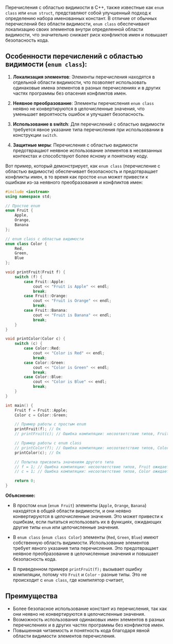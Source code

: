Перечисления с областью видимости в C++, также известные как `enum class` или `enum struct`, представляют собой улучшенный подход к определению набора именованных констант. В отличие от обычных перечислений без области видимости, `enum class` обеспечивают локализацию своих элементов внутри определенной области видимости, что значительно снижает риск конфликтов имен и повышает безопасность кода.

## Особенности перечислений с областью видимости (`enum class`):

1. **Локализация элементов**: Элементы перечисления находятся в отдельной области видимости, что позволяет использовать одинаковые имена элементов в разных перечислениях и в других частях программы без опасения конфликтов имен.

2. **Неявное преобразование**: Элементы перечисления `enum class` неявно не конвертируются в целочисленные значения, что уменьшает вероятность ошибок и улучшает безопасность.

3. **Использование в switch**: Для перечислений с областью видимости требуется явное указание типа перечисления при использовании в конструкции `switch`.

4. **Защитные меры**: Перечисления с областью видимости предотвращают неявное использование элементов в несвязанных контекстах и способствуют более ясному и понятному коду.

Вот пример, который демонстрирует, как `enum class` (перечисление с областью видимости) обеспечивает безопасность и предотвращает конфликты имен, в то время как простое `enum` может привести к ошибкам из-за неявного преобразования и конфликтов имен:

```cpp
#include <iostream>
using namespace std;

// Простое enum
enum Fruit {
    Apple,
    Orange,
    Banana
};

// enum class с областью видимости
enum class Color {
    Red,
    Green,
    Blue
};

void printFruit(Fruit f) {
    switch (f) {
        case Fruit::Apple:
            cout << "Fruit is Apple" << endl;
            break;
        case Fruit::Orange:
            cout << "Fruit is Orange" << endl;
            break;
        case Fruit::Banana:
            cout << "Fruit is Banana" << endl;
            break;
    }
}

void printColor(Color c) {
    switch (c) {
        case Color::Red:
            cout << "Color is Red" << endl;
            break;
        case Color::Green:
            cout << "Color is Green" << endl;
            break;
        case Color::Blue:
            cout << "Color is Blue" << endl;
            break;
    }
}

int main() {
    Fruit f = Fruit::Apple;
    Color c = Color::Green;

    // Пример работы с простым enum
    printFruit(f); // Ок
    // printFruit(c); // Ошибка компиляции: несоответствие типов, Fruit ожидается

    // Пример работы с enum class
    // printColor(f); // Ошибка компиляции: несоответствие типов, Color ожидается
    printColor(c); // Ок

    // Попытка присвоить значениям другого типа
    // f = 1; // Ошибка компиляции: несоответствие типов, Fruit ожидается
    // c = 1; // Ошибка компиляции: несоответствие типов, Color ожидается

    return 0;
}
```

**Объяснение:**

- В простом `enum` (`enum Fruit`) элементы (`Apple`, `Orange`, `Banana`) находятся в общей области видимости, и они неявно конвертируются в целочисленные значения. Это может привести к ошибкам, если пытаться использовать их в функциях, ожидающих другие типы `enum` или целочисленные значения.

- В `enum class` (`enum class Color`) элементы (`Red`, `Green`, `Blue`) имеют собственную область видимости. Использование элементов требует явного указания типа перечисления. Это предотвращает неявное преобразование в целочисленные значения и повышает безопасность кода.

- В приведенном примере `printFruit(f);` вызывает ошибку компиляции, потому что `Fruit` и `Color` - разные типы. Это не происходит с `enum class`, где компилятор считает,

## Преимущества

- Более безопасное использование констант из перечисления, так как они неявно не конвертируются в целочисленные значения.
- Возможность использования одинаковых имен элементов в разных перечислениях и в других частях программы без конфликтов имен.
- Повышенная читаемость и понятность кода благодаря явной области видимости элементов перечисления.
